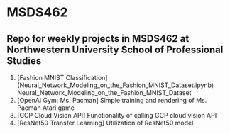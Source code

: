 # MSDS462
## Repo for weekly projects in MSDS462 at Northwestern University School of Professional Studies
1. [Fashion MNIST Classification]
(Neural_Network_Modeling_on_the_Fashion_MNIST_Dataset.ipynb)
Neural_Network_Modeling_on_the_Fashion_MNIST_Dataset
2. [OpenAi Gym: Ms. Pacman]
Simple training and rendering of Ms. Pacman Atari game 
3. [GCP Cloud Vision API]
Functionality of calling GCP cloud vision API   
4. [ResNet50 Transfer Learning]
Utilization of ResNet50 model
